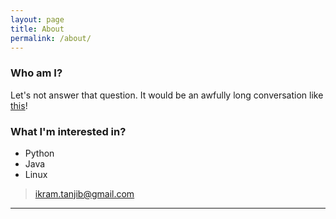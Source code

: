 ```yaml
---
layout: page
title: About
permalink: /about/
---
```


<!-- <amp-img width="30" height="30" layout="responsive" src="http://tanjibpa.github.io/assets/images/me.png"></amp-img> -->
<amp-img width="150" height="150" src="/assets/images/TANJIB.jpg"></amp-img>

### Who am I?
Let's not answer that question. It would be an awfully long conversation like [this][natgeo-who-am-i]! 

### What I'm interested in?

* Python
* Java
* Linux

> [ikram.tanjib@gmail.com][mail]

[mail]: mailto:ikram.tanjib@gmail.com
[natgeo-who-am-i]: http://news.nationalgeographic.com/2015/08/150826-science-brain-mind-alzheimers-neuroscience-self-ngbooktalk

---

